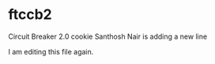 # ftccb2
Circuit Breaker 2.0
cookie
Santhosh Nair is adding a new line

I am editing this file again.
